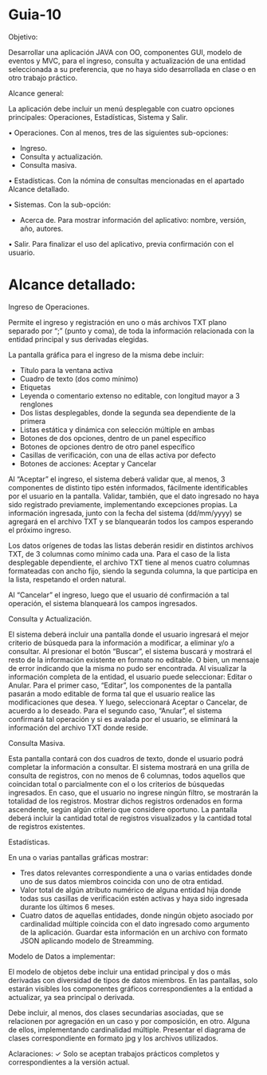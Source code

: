 # Guia-10

Objetivo:

Desarrollar una aplicación JAVA con OO, componentes GUI, modelo de eventos y MVC,
para el ingreso, consulta y actualización de una entidad seleccionada a su preferencia,
que no haya sido desarrollada en clase o en otro trabajo práctico.

Alcance general:

La aplicación debe incluir un menú desplegable con cuatro opciones principales:
Operaciones, Estadísticas, Sistema y Salir.

• Operaciones. Con al menos, tres de las siguientes sub-opciones:

- Ingreso.
- Consulta y actualización.
- Consulta masiva.

• Estadísticas. Con la nómina de consultas mencionadas en el apartado Alcance
detallado.

• Sistemas. Con la sub-opción:

- Acerca de. Para mostrar información del aplicativo: nombre, versión, año, autores.

• Salir. Para finalizar el uso del aplicativo, previa confirmación con el usuario.

# Alcance detallado:

Ingreso de Operaciones.

Permite el ingreso y registración en uno o más archivos TXT
plano separado por “;” (punto y coma), de toda la información relacionada con la entidad
principal y sus derivadas elegidas.

La pantalla gráfica para el ingreso de la misma debe incluir:

- Título para la ventana activa
- Cuadro de texto (dos como mínimo)
- Etiquetas
- Leyenda o comentario extenso no editable, con longitud mayor a 3 renglones
- Dos listas desplegables, donde la segunda sea dependiente de la primera
- Listas estática y dinámica con selección múltiple en ambas
- Botones de dos opciones, dentro de un panel específico
- Botones de opciones dentro de otro panel específico
- Casillas de verificación, con una de ellas activa por defecto
- Botones de acciones: Aceptar y Cancelar

Al “Aceptar” el ingreso, el sistema deberá validar que, al menos, 3 componentes de
distinto tipo estén informados, fácilmente identificables por el usuario en la pantalla.
Validar, también, que el dato ingresado no haya sido registrado previamente,
implementando excepciones propias. La información ingresada, junto con la fecha del
sistema (dd/mm/yyyy) se agregará en el archivo TXT y se blanquearán todos los campos
esperando el próximo ingreso.

Los datos orígenes de todas las listas deberán residir en distintos archivos TXT, de 3
columnas como mínimo cada una. Para el caso de la lista desplegable dependiente, el
archivo TXT tiene al menos cuatro columnas formateadas con ancho fijo, siendo la
segunda columna, la que participa en la lista, respetando el orden natural.

Al “Cancelar” el ingreso, luego que el usuario dé confirmación a tal operación, el sistema
blanqueará los campos ingresados.

Consulta y Actualización. 

El sistema deberá incluir una pantalla donde el usuario ingresará el mejor criterio de búsqueda para la información a modificar, a eliminar y/o a consultar. Al presionar el botón “Buscar”, el sistema buscará y mostrará el resto de la información existente en formato no editable. O bien, un mensaje de error indicando que
la misma no pudo ser encontrada. Al visualizar la información completa de la entidad, el usuario puede seleccionar: Editar o Anular.
Para el primer caso, “Editar”, los componentes de la pantalla pasarán a modo editable de forma tal que el usuario realice las modificaciones que desea. Y luego, seleccionará Aceptar o Cancelar, de acuerdo a lo deseado.
Para el segundo caso, “Anular”, el sistema confirmará tal operación y si es avalada por el
usuario, se eliminará la información del archivo TXT donde reside. 

Consulta Masiva. 

Esta pantalla contará con dos cuadros de texto, donde el usuario podrá
completar la información a consultar. 
El sistema mostrará en una grilla de consulta de registros, con no menos de 6 columnas,
todos aquellos que coincidan total o parcialmente con el o los criterios de búsquedas
ingresados. En caso, que el usuario no ingrese ningún filtro, se mostrarán la totalidad de
los registros.
Mostrar dichos registros ordenados en forma ascendente, según algún criterio que
considere oportuno. La pantalla deberá incluir la cantidad total de registros visualizados
y la cantidad total de registros existentes.

Estadísticas. 

En una o varias pantallas gráficas mostrar:
- Tres datos relevantes correspondiente a una o varias entidades donde uno de sus
datos miembros coincida con uno de otra entidad.
- Valor total de algún atributo numérico de alguna entidad hija donde todas sus
casillas de verificación estén activas y haya sido ingresada durante los últimos 6
meses.
- Cuatro datos de aquellas entidades, donde ningún objeto asociado por
cardinalidad múltiple coincida con el dato ingresado como argumento de la
aplicación. Guardar esta información en un archivo con formato JSON aplicando
modelo de Streamming.

Modelo de Datos a implementar:

El modelo de objetos debe incluir una entidad principal y dos o más derivadas con
diversidad de tipos de datos miembros. En las pantallas, solo estarán visibles los
componentes gráficos correspondientes a la entidad a actualizar, ya sea principal o
derivada.

Debe incluir, al menos, dos clases secundarias asociadas, que se relacionen por
agregación en un caso y por composición, en otro. Alguna de ellos, implementando
cardinalidad múltiple.
Presentar el diagrama de clases correspondiente en formato jpg y los archivos utilizados.

Aclaraciones:
✓ Solo se aceptan trabajos prácticos completos y correspondientes a la versión actual.
